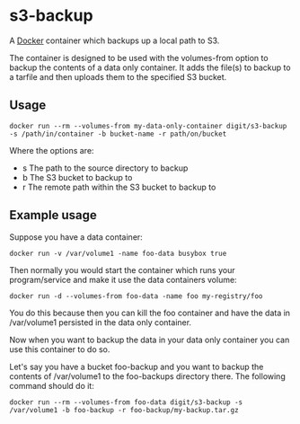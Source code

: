 # s3-backup

A [Docker](https://www.docker.io/) container which backups up a local path to S3.

The container is designed to be used with the volumes-from option to backup the contents of a data only container. It adds the file(s) to backup to a tarfile
and then uploads them to the specified S3 bucket.

## Usage

```
docker run --rm --volumes-from my-data-only-container digit/s3-backup -s /path/in/container -b bucket-name -r path/on/bucket
```

Where the options are:

- s The path to the source directory to backup
- b The S3 bucket to backup to
- r The remote path within the S3 bucket to backup to

## Example usage

Suppose you have a data container:

```
docker run -v /var/volume1 -name foo-data busybox true
```

Then normally you would start the container which runs your program/service and make it use the data containers volume:

```
docker run -d --volumes-from foo-data -name foo my-registry/foo
```

You do this because then you can kill the foo container and have the data in /var/volume1 persisted in the data only container.

Now when you want to backup the data in your data only container you can use this container to do so.

Let's say you have a bucket foo-backup and you want to backup the contents of /var/volume1 to the foo-backups directory there. The following command should do it:

```
docker run --rm --volumes-from foo-data digit/s3-backup -s /var/volume1 -b foo-backup -r foo-backup/my-backup.tar.gz
```
